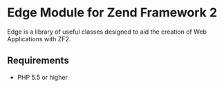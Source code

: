 # Edge Module for Zend Framework 2

Edge is a library of useful classes designed to aid the creation of Web Applications with ZF2.

## Requirements
 - PHP 5.5 or higher

